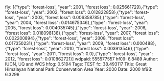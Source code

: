 fly: [{"type": 'forest-loss', "year": 2001, "forest loss": 0.025661729},{"type": 'forest-loss', "year": 2002, "forest loss": 0.012822858},{"type": 'forest-loss', "year": 2003, "forest loss": 0.006358785},{"type": 'forest-loss', "year": 2004, "forest loss": 0.014675346},{"type": 'forest-loss', "year": 2005, "forest loss": 0.004035745},{"type": 'forest-loss', "year": 2006, "forest loss": 0.018098138},{"type": 'forest-loss', "year": 2007, "forest loss": 0.002200894},{"type": 'forest-loss', "year": 2008, "forest loss": 0.017350231},{"type": 'forest-loss', "year": 2009, "forest loss": 0.000488},{"type": 'forest-loss', "year": 2010, "forest loss": 0.003913546},{"type": 'forest-loss', "year": 2011, "forest loss": 0.0},{"type": 'forest-loss', "year": 2012, "forest loss": 0.010862721}]
wdpaid: 555577557
hf09: 6.8489
Author: IUCN, UQ and WCS
hfcg: 0.5194
Tags: TEST
fc: 38.493117
Title: Great Himalayan National Park Conservation Area
Year: 2000
Date: 2000
hf93: 6.3299
